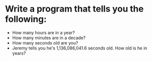 # Write a program that tells you the following:
  - How many hours are in a year?
  - How many minutes are in a decade?
  - How many seconds old are you?
  - Jeremy tells you he's 1,136,086,041.6 seconds old. How old is he in years?
